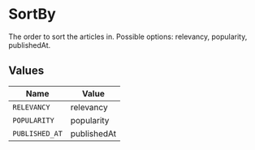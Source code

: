 # SortBy

The order to sort the articles in. Possible options: relevancy,
popularity, publishedAt.



## Values

| Name           | Value          |
| -------------- | -------------- |
| `RELEVANCY`    | relevancy      |
| `POPULARITY`   | popularity     |
| `PUBLISHED_AT` | publishedAt    |